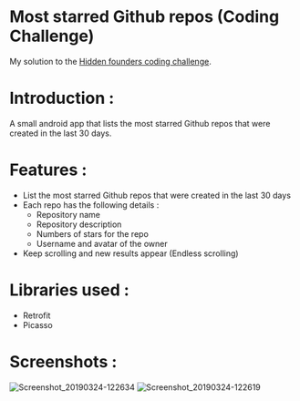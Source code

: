 # Most starred Github repos (Coding Challenge)
My solution to the [Hidden founders coding challenge](https://github.com/hiddenfounders/mobile-coding-challenge).
# Introduction :
A small android app that lists the most starred Github repos that were created in the last 30 days.
# Features :
 - List the most starred Github repos that were created in the last 30 days
 - Each repo has the following details : 
   - Repository name
   - Repository description
   - Numbers of stars for the repo
   - Username and avatar of the owner
 - Keep scrolling and new results appear (Endless scrolling)
   
# Libraries used :
 - Retrofit
 - Picasso
# Screenshots :
![Screenshot_20190324-122634](https://user-images.githubusercontent.com/36177160/54878696-fa355100-4e27-11e9-8d26-33fe10bec04f.png)
![Screenshot_20190324-122619](https://user-images.githubusercontent.com/36177160/54878697-fa355100-4e27-11e9-9ce4-3c147a87a17d.png)
